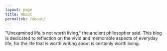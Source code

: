 ```yaml
---
layout: page
title: About
permalink: /about/
---
```


"Unexamined life is not worth living," the ancient philosopher said. This blog is dedicated to reflection on the vivid and memorable aspects of everyday life, for the life that is worth writing about is certainly worth living.
